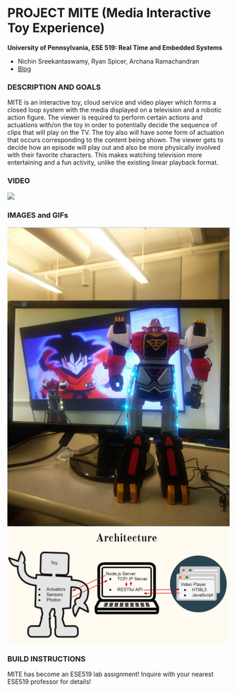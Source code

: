 PROJECT MITE (Media Interactive Toy Experience)
============

**University of Pennsylvania, ESE 519: Real Time and Embedded Systems**

* Nichin Sreekantaswamy, Ryan Spicer, Archana Ramachandran
* [Blog](https://devpost.com/software/mite-media-interactive-toy-experience)

### DESCRIPTION AND GOALS
MITE is an interactive toy, cloud service and video player which forms a closed loop system with the media displayed on a television and a robotic action figure. The viewer is required to perform certain actions and actuations with/on the toy in order to potentially decide the sequence of clips that will play on the TV. The toy also will have some form of actuation that occurs corresponding to the content being shown. The viewer gets to decide how an episode will play out and also be more physically involved with their favorite characters. This makes watching television more entertaining and a fun activity, unlike the existing linear playback format.

### VIDEO
[![](https://img.youtube.com/vi/sxQR-eVsdVw/0.jpg)](https://www.youtube.com/watch?v=sxQR-eVsdVw)

### IMAGES and GIFs
![](images/infinity.png)
![](images/blockdiagram.png)

### BUILD INSTRUCTIONS
MITE has become an ESE519 lab assignment! Inquire with your nearest ESE519 professor for details!
